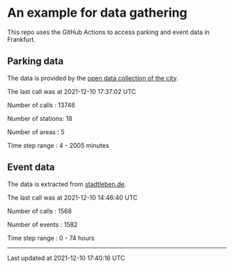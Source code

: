 # An example for data gathering

This repo uses the GitHub Actions to access parking and event data in Frankfurt.

## Parking data
The data is provided by the [open data collection of the city](https://www.offenedaten.frankfurt.de/).

The last call was at 2021-12-10 17:37:02 UTC

Number of calls   : 13746

Number of stations:    18

Number of areas   :     5

Time step range   :     4 -  2005 minutes


## Event data
The data is extracted from [stadtleben.de](https://stadtleben.de/frankfurt/).

The last call was at 2021-12-10 14:46:40 UTC

Number of calls   : 1568

Number of events  : 1582

Time step range   :    0 -   74 hours


----

Last updated at 2021-12-10 17:40:16 UTC
